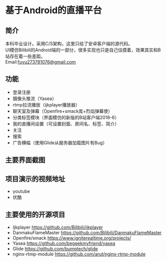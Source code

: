# 基于Android的直播平台
## 简介
本科毕业设计。采用C/S架构，这里只给了安卓客户端的源代码。
<br>UI模仿Bilibili的Android端的一部分，很多实现也只是自己估摸着，效果其实和B站存在着一些差距。
<br>Email:fuyu273781076@gmail.com
## 功能
* 登录注册
* 摄像头推流（Yasea）
* rtmp拉流播放（ijkplayer播放器）
* 聊天室及弹幕（Openfire+smack库+烈焰弹幕使）
* 分类标签模块（界面模仿的新版的B站客户端2018-6）
* 我的直播间设置（可设置封面、房间名、标签、简介）
* 关注
* 搜索
* 广告横幅（使用Glide从服务器加载图片有Bug）
## 主要界面截图

## 项目演示的视频地址
* youtube 
* 优酷 
## 主要使用的开源项目
* Ijkplayer https://github.com/Bilibili/ijkplayer
* DanmakuFlameMaster https://github.com/Bilibili/DanmakuFlameMaster
* Openfire/smack  https://www.igniterealtime.org/projects/
* Yasea https://github.com/begeekmyfriend/yasea
* Glide https://github.com/bumptech/glide
* nginx-rtmp-module https://github.com/arut/nginx-rtmp-module
